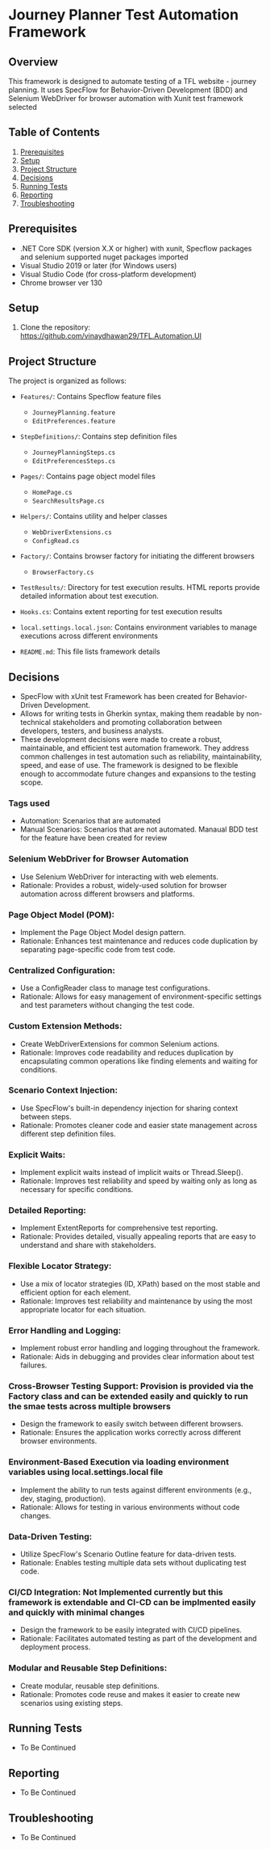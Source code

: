 ﻿# Journey Planner Test Automation Framework

## Overview
This framework is designed to automate testing of a TFL website - journey planning.
It uses SpecFlow for Behavior-Driven Development (BDD) and Selenium WebDriver for browser automation with Xunit test framework selected

## Table of Contents
1. [Prerequisites](#prerequisites)
2. [Setup](#setup)
3. [Project Structure](#project-structure)
4. [Decisions](#Key-Decisions)
5. [Running Tests](#running-tests)
6. [Reporting](#reporting)
7. [Troubleshooting](#troubleshooting)

## Prerequisites
- .NET Core SDK (version X.X or higher) with xunit, Specflow packages and selenium supported nuget packages imported
- Visual Studio 2019 or later (for Windows users)
- Visual Studio Code (for cross-platform development)
- Chrome browser ver 130

## Setup
1. Clone the repository: https://github.com/vinaydhawan29/TFL.Automation.UI

## Project Structure

The project is organized as follows:

- `Features/`: Contains Specflow feature files
  - `JourneyPlanning.feature`
  - `EditPreferences.feature`

- `StepDefinitions/`: Contains step definition files
  - `JourneyPlanningSteps.cs`
  - `EditPreferencesSteps.cs`

- `Pages/`: Contains page object model files
  - `HomePage.cs`
  - `SearchResultsPage.cs`

- `Helpers/`: Contains utility and helper classes
  - `WebDriverExtensions.cs`
  - `ConfigRead.cs`

- `Factory/`: Contains browser factory for initiating the different browsers
  - `BrowserFactory.cs`

- `TestResults/`: Directory for test execution results. HTML reports provide detailed information about test execution.

- `Hooks.cs`: Contains extent reporting for test execution results

- `local.settings.local.json`: Contains environment variables to manage executions across different environments

- `README.md`: This file lists framework details

## Decisions
- SpecFlow with xUnit test Framework has been created for Behavior-Driven Development. 
- Allows for writing tests in Gherkin syntax, making them readable by non-technical stakeholders and promoting collaboration between developers, testers, and business analysts. 
- These development decisions were made to create a robust, maintainable, and efficient test automation framework. They address common challenges in test automation such as reliability, maintainability, speed, and ease of use. The framework is designed to be flexible enough to accommodate future changes and expansions to the testing scope.

### Tags used
- Automation: Scenarios that are automated
- Manual Scenarios: Scenarios that are not automated. Manaual BDD test for the feature have been created for review

### Selenium WebDriver for Browser Automation
- Use Selenium WebDriver for interacting with web elements.
- Rationale: Provides a robust, widely-used solution for browser automation across different browsers and platforms.

### Page Object Model (POM):
- Implement the Page Object Model design pattern.
- Rationale: Enhances test maintenance and reduces code duplication by separating page-specific code from test code.

### Centralized Configuration:
- Use a ConfigReader class to manage test configurations.
- Rationale: Allows for easy management of environment-specific settings and test parameters without changing the test code.

### Custom Extension Methods:
- Create WebDriverExtensions for common Selenium actions.
- Rationale: Improves code readability and reduces duplication by encapsulating common operations like finding elements and waiting for conditions.

### Scenario Context Injection:
- Use SpecFlow's built-in dependency injection for sharing context between steps.
- Rationale: Promotes cleaner code and easier state management across different step definition files.

### Explicit Waits:
- Implement explicit waits instead of implicit waits or Thread.Sleep().
- Rationale: Improves test reliability and speed by waiting only as long as necessary for specific conditions.

### Detailed Reporting:
- Implement ExtentReports for comprehensive test reporting.
- Rationale: Provides detailed, visually appealing reports that are easy to understand and share with stakeholders.

### Flexible Locator Strategy:
- Use a mix of locator strategies (ID, XPath) based on the most stable and efficient option for each element.
- Rationale: Improves test reliability and maintenance by using the most appropriate locator for each situation.

### Error Handling and Logging:
- Implement robust error handling and logging throughout the framework.
- Rationale: Aids in debugging and provides clear information about test failures.

### Cross-Browser Testing Support: Provision is provided via the Factory class and can be extended easily and quickly to run the smae tests across multiple browsers
- Design the framework to easily switch between different browsers.
- Rationale: Ensures the application works correctly across different browser environments.

### Environment-Based Execution via loading environment variables using local.settings.local file
- Implement the ability to run tests against different environments (e.g., dev, staging, production).
- Rationale: Allows for testing in various environments without code changes.

### Data-Driven Testing:
- Utilize SpecFlow's Scenario Outline feature for data-driven tests.
- Rationale: Enables testing multiple data sets without duplicating test code.

### CI/CD Integration: Not Implemented currently but this framework is extendable and CI-CD can be implmented easily and quickly with minimal changes
- Design the framework to be easily integrated with CI/CD pipelines.
- Rationale: Facilitates automated testing as part of the development and deployment process.

### Modular and Reusable Step Definitions:
- Create modular, reusable step definitions.
- Rationale: Promotes code reuse and makes it easier to create new scenarios using existing steps.


## Running Tests
- To Be Continued

## Reporting 
- To Be Continued


## Troubleshooting 
- To Be Continued